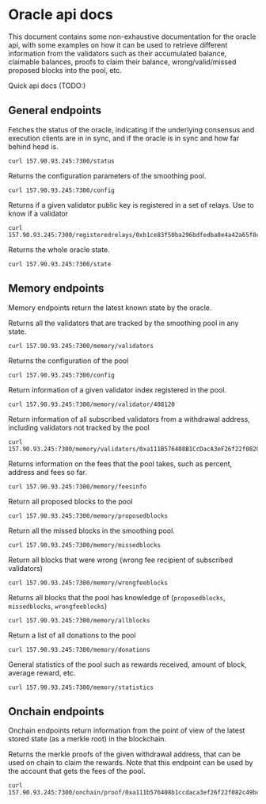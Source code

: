 # Oracle api docs

This document contains some non-exhaustive documentation for the oracle api, with some examples on how it can be used to retrieve different information from the validators such as their accumulated balance, claimable balances, proofs to claim their balance, wrong/valid/missed proposed blocks into the pool, etc.


Quick api docs (TODO:)

## General endpoints

Fetches the status of the oracle, indicating if the underlying consensus and execution clients are in in sync, and if the oracle is in sync and how far behind head is.

```
curl 157.90.93.245:7300/status
```

Returns the configuration parameters of the smoothing pool.
```
curl 157.90.93.245:7300/config
```

Returns if a given validator public key is registered in a set of relays. Use to know if a validator
```
curl 157.90.93.245:7300/registeredrelays/0xb1ce83f50ba296bdfedba0e4a42a65f8cee1bdeb2ba78aaa61b452141684930406412bbef6c0f65b4121f8fc82dbb6ba
```

Returns the whole oracle state.
```
curl 157.90.93.245:7300/state
```


## Memory endpoints

Memory endpoints return the latest known state by the oracle.


Returns all the validators that are tracked by the smoothing pool in any state.
```
curl 157.90.93.245:7300/memory/validators
```

Returns the configuration of the pool

```
curl 157.90.93.245:7300/config
```

Return information of a given validator index registered in the pool.

```
curl 157.90.93.245:7300/memory/validator/408120
```

Return information of all subscribed validators from a withdrawal address, including validators not tracked by the pool

```
curl 157.90.93.245:7300/memory/validators/0xa111B576408B1CcDacA3eF26f22f082C49bcaa55
```

Returns information on the fees that the pool takes, such as percent, address and fees so far.

```
curl 157.90.93.245:7300/memory/feesinfo
```

Return all proposed blocks to the pool

```
curl 157.90.93.245:7300/memory/proposedblocks
```

Return all the missed blocks in the smoothing pool.
```
curl 157.90.93.245:7300/memory/missedblocks
```

Return all blocks that were wrong (wrong fee recipient of subscribed validators)
```
curl 157.90.93.245:7300/memory/wrongfeeblocks
```

Returns all blocks that the pool has knowledge of (`proposedblocks`, `missedblocks`, `wrongfeeblocks`)

```
curl 157.90.93.245:7300/memory/allblocks
```

Return a list of all donations to the pool
```
curl 157.90.93.245:7300/memory/donations
```

General statistics of the pool such as rewards received, amount of block, average reward, etc.
```
curl 157.90.93.245:7300/memory/statistics
```

## Onchain endpoints

Onchain endpoints return information from the point of view of the latest stored state (as a merkle root) in the blockchain.

Returns the merkle proofs of the given withdrawal address, that can be used on chain to claim the rewards. Note that this endpoint can be used by the account that gets the fees of the pool.

```
curl 157.90.93.245:7300/onchain/proof/0xa111b576408b1ccdaca3ef26f22f082c49bcaa55
```
